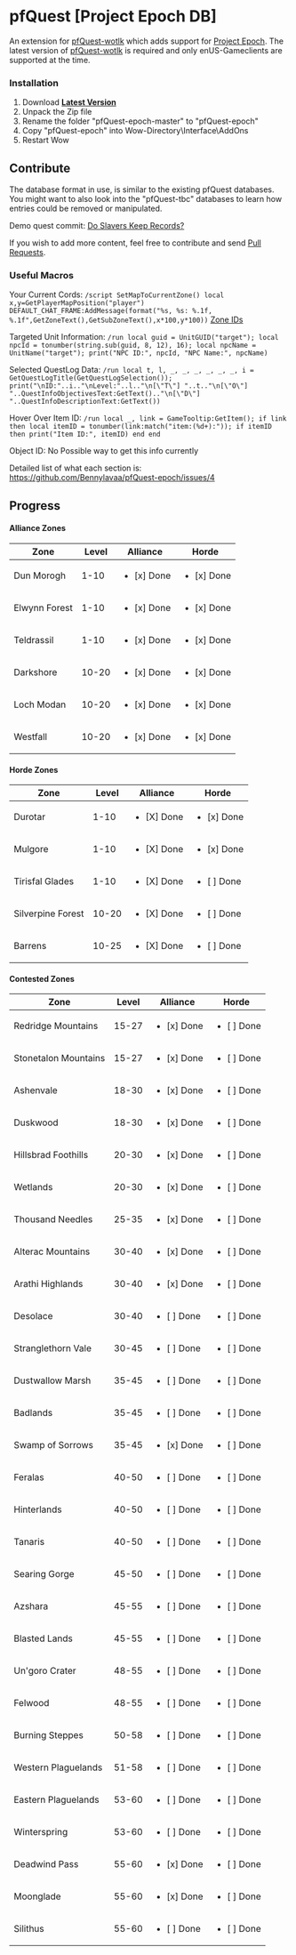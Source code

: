 # pfQuest [Project Epoch DB]

An extension for [pfQuest-wotlk](https://github.com/shagu/pfQuest) which adds support for [Project Epoch](https://www.project-epoch.net/).
The latest version of [pfQuest-wotlk](https://github.com/shagu/pfQuest) is required and only enUS-Gameclients are supported at the time.

### Installation
1. Download **[Latest Version](https://github.com/Bennylavaa/pfQuest-epoch/archive/master.zip)**
2. Unpack the Zip file
3. Rename the folder "pfQuest-epoch-master" to "pfQuest-epoch"
4. Copy "pfQuest-epoch" into Wow-Directory\Interface\AddOns
5. Restart Wow

## Contribute

The database format in use, is similar to the existing pfQuest databases.
You might want to also look into the "pfQuest-tbc" databases to learn how entries could be removed or manipulated.

Demo quest commit: [Do Slavers Keep Records?
](https://github.com/Bennylavaa/pfQuest-epoch/commit/39abc567413a0c004ea22ec38fed4eb2e486e9d6)

If you wish to add more content, feel free to contribute and send [Pull Requests](https://github.com/Bennylavaa/pfQuest-epoch/pulls).

### Useful Macros
Your Current Cords:
`/script SetMapToCurrentZone() local x,y=GetPlayerMapPosition("player") DEFAULT_CHAT_FRAME:AddMessage(format("%s, %s: %.1f, %.1f",GetZoneText(),GetSubZoneText(),x*100,y*100))`
[Zone IDs](https://github.com/Bennylavaa/wowchat-epoch/blob/main/src/main/resources/pre_cata_areas.csv)

Targeted Unit Information:
`/run local guid = UnitGUID("target"); local npcId = tonumber(string.sub(guid, 8, 12), 16); local npcName = UnitName("target"); print("NPC ID:", npcId, "NPC Name:", npcName)`

Selected QuestLog Data:
`/run local t, l, _, _, _, _, _, _, i = GetQuestLogTitle(GetQuestLogSelection()); print("\nID:"..i.."\nLevel:"..l.."\n[\"T\"] "..t.."\n[\"O\"] "..QuestInfoObjectivesText:GetText().."\n[\"D\"] "..QuestInfoDescriptionText:GetText())`

Hover Over Item ID:
`/run local _, link = GameTooltip:GetItem(); if link then local itemID = tonumber(link:match("item:(%d+):")); if itemID then print("Item ID:", itemID) end end`

Object ID:
No Possible way to get this info currently

Detailed list of what each section is: https://github.com/Bennylavaa/pfQuest-epoch/issues/4 

## Progress

#### Alliance Zones
| Zone           | Level         | Alliance      | Horde          | 
|----------------|---------------|---------------|----------------|
Dun Morogh|1-10|<ul><li>[x] Done</li></ul>|<ul><li>[x] Done</li></ul>
Elwynn Forest|1-10|<ul><li>[x] Done</li></ul>|<ul><li>[x] Done</li></ul>
Teldrassil|1-10|<ul><li>[x] Done</li></ul>|<ul><li>[x] Done</li></ul>
Darkshore|10-20|<ul><li>[x] Done</li></ul>|<ul><li>[x] Done</li></ul>
Loch Modan|10-20|<ul><li>[x] Done</li></ul>|<ul><li>[x] Done</li></ul>
Westfall|10-20|<ul><li>[x] Done</li></ul>|<ul><li>[x] Done</li></ul>

#### Horde Zones
| Zone           | Level         | Alliance      | Horde          | 
|----------------|---------------|---------------|----------------|
Durotar|1-10|<ul><li>[X] Done</li></ul>|<ul><li>[x] Done</li></ul>
Mulgore|1-10|<ul><li>[X] Done</li></ul>|<ul><li>[x] Done</li></ul>
Tirisfal Glades|1-10|<ul><li>[X] Done</li></ul>|<ul><li>[ ] Done</li></ul>
Silverpine Forest|10-20|<ul><li>[X] Done</li></ul>|<ul><li>[ ] Done</li></ul>
Barrens|10-25|<ul><li>[X] Done</li></ul>|<ul><li>[ ] Done</li></ul>

#### Contested Zones
| Zone           | Level         | Alliance      | Horde          | 
|----------------|---------------|---------------|----------------|
Redridge Mountains|15-27|<ul><li>[x] Done</li></ul>|<ul><li>[ ] Done</li></ul>
Stonetalon Mountains|15-27|<ul><li>[x] Done</li></ul>|<ul><li>[ ] Done</li></ul>
Ashenvale|18-30|<ul><li>[x] Done</li></ul>|<ul><li>[ ] Done</li></ul>
Duskwood|18-30|<ul><li>[x] Done</li></ul>|<ul><li>[ ] Done</li></ul>
Hillsbrad Foothills|20-30|<ul><li>[x] Done</li></ul>|<ul><li>[ ] Done</li></ul>
Wetlands|20-30|<ul><li>[x] Done</li></ul>|<ul><li>[ ] Done</li></ul>
Thousand Needles|25-35|<ul><li>[x] Done</li></ul>|<ul><li>[ ] Done</li></ul>
Alterac Mountains|30-40|<ul><li>[x] Done</li></ul>|<ul><li>[ ] Done</li></ul>
Arathi Highlands|30-40|<ul><li>[x] Done</li></ul>|<ul><li>[ ] Done</li></ul>
Desolace|30-40|<ul><li>[ ] Done</li></ul>|<ul><li>[ ] Done</li></ul>
Stranglethorn Vale|30-45|<ul><li>[ ] Done</li></ul>|<ul><li>[ ] Done</li></ul>
Dustwallow Marsh|35-45|<ul><li>[ ] Done</li></ul>|<ul><li>[ ] Done</li></ul>
Badlands|35-45|<ul><li>[ ] Done</li></ul>|<ul><li>[ ] Done</li></ul>
Swamp of Sorrows|35-45|<ul><li>[x] Done</li></ul>|<ul><li>[ ] Done</li></ul>
Feralas|40-50|<ul><li>[ ] Done</li></ul>|<ul><li>[ ] Done</li></ul>
Hinterlands|40-50|<ul><li>[ ] Done</li></ul>|<ul><li>[ ] Done</li></ul>
Tanaris|40-50|<ul><li>[ ] Done</li></ul>|<ul><li>[ ] Done</li></ul>
Searing Gorge|45-50|<ul><li>[ ] Done</li></ul>|<ul><li>[ ] Done</li></ul>
Azshara|45-55|<ul><li>[ ] Done</li></ul>|<ul><li>[ ] Done</li></ul>
Blasted Lands|45-55|<ul><li>[ ] Done</li></ul>|<ul><li>[ ] Done</li></ul>
Un'goro Crater|48-55|<ul><li>[ ] Done</li></ul>|<ul><li>[ ] Done</li></ul>
Felwood|48-55|<ul><li>[ ] Done</li></ul>|<ul><li>[ ] Done</li></ul>
Burning Steppes|50-58|<ul><li>[ ] Done</li></ul>|<ul><li>[ ] Done</li></ul>
Western Plaguelands|51-58|<ul><li>[ ] Done</li></ul>|<ul><li>[ ] Done</li></ul>
Eastern Plaguelands|53-60|<ul><li>[ ] Done</li></ul>|<ul><li>[ ] Done</li></ul>
Winterspring|53-60|<ul><li>[ ] Done</li></ul>|<ul><li>[ ] Done</li></ul>
Deadwind Pass|55-60|<ul><li>[x] Done</li></ul>|<ul><li>[ ] Done</li></ul>
Moonglade|55-60|<ul><li>[x] Done</li></ul>|<ul><li>[ ] Done</li></ul>
Silithus|55-60|<ul><li>[ ] Done</li></ul>|<ul><li>[ ] Done</li></ul>
